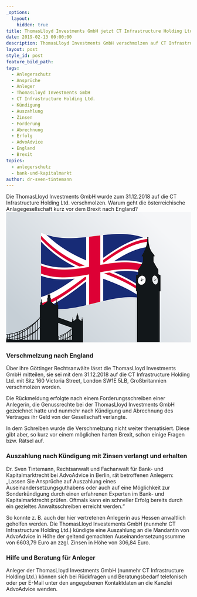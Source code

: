 ```yaml
---
_options:
  layout:
    hidden: true
title: ThomasLloyd Investments GmbH jetzt CT Infrastructure Holding Ltd.?
date: 2019-02-13 00:00:00
description: ThomasLloyd Investments GmbH verschmolzen auf CT Infrastructure Holding Ltd.
layout: post
style_id: post
feature_bild_path:
tags:
  - Anlegerschutz
  - Ansprüche
  - Anleger
  - ThomasLloyd Investments GmbH
  - CT Infrastructure Holding Ltd.
  - Kündigung
  - Auszahlung
  - Zinsen
  - Forderung
  - Abrechnung
  - Erfolg
  - AdvoAdvice
  - England
  - Brexit
topics:
  - anlegerschutz
  - bank-und-kapitalmarkt
author: dr-sven-tintemann
---
```


Die ThomasLloyd Investments GmbH wurde zum 31.12.2018 auf die CT Infrastructure Holding Ltd. verschmolzen. Warum geht die &ouml;sterreichische Anlagegesellschaft kurz vor dem Brexit nach England?![England - Bild Pixabay](/uploads/flag-1177326-640-1.png "Gesellschaft nach England verschmolzen? Warum?")

### **Verschmelzung nach England**

&Uuml;ber ihre G&ouml;ttinger Rechtsanw&auml;lte l&auml;sst die ThomasLloyd Investments GmbH mitteilen, sie sei mit dem 31.12.2018 auf die CT Infrastructure Holding Ltd. mit Sitz 160 Victoria Street, London SW1E 5LB, Gro&szlig;britannien verschmolzen worden.

Die R&uuml;ckmeldung erfolgte nach einem Forderungsschreiben einer Anlegerin, die Genussrechte bei der ThomasLloyd Investments GmbH gezeichnet hatte und nunmehr nach K&uuml;ndigung und Abrechnung des Vertrages ihr Geld von der Gesellschaft verlangte.

In dem Schreiben wurde die Verschmelzung nicht weiter thematisiert. Diese gibt aber, so kurz vor einem m&ouml;glichen harten Brexit, schon einige Fragen bzw. R&auml;tsel auf.

### **Auszahlung nach K&uuml;ndigung mit Zinsen verlangt und erhalten**

Dr. Sven Tintemann, Rechtsanwalt und Fachanwalt f&uuml;r Bank- und Kapitalmarktrecht bei AdvoAdvice in Berlin, r&auml;t betroffenen Anlegern: „Lassen Sie Anspr&uuml;che auf Auszahlung eines Auseinandersetzungsguthabens oder auch auf eine M&ouml;glichkeit zur Sonderk&uuml;ndigung durch einen erfahrenen Experten im Bank- und Kapitalmarktrecht pr&uuml;fen. Oftmals kann ein schneller Erfolg bereits durch ein gezieltes Anwaltsschreiben erreicht werden.“

So konnte z. B. auch der hier vertretenen Anlegerin aus Hessen anwaltlich geholfen werden. Die ThomasLloyd Investements GmbH (nunmehr CT Infrastructure Holding Ltd.) k&uuml;ndigte eine Auszahlung an die Mandantin von AdvoAdvice in H&ouml;he der geltend gemachten Auseinandersetzungssumme von 6603,79 Euro an zzgl. Zinsen in H&ouml;he von 306,84 Euro.

### **Hilfe und Beratung f&uuml;r Anleger**

Anleger der ThomasLloyd Investments GmbH (nunmehr CT Infrastructure Holding Ltd.) k&ouml;nnen sich bei R&uuml;ckfragen und Beratungsbedarf telefonisch oder per E-Mail unter den angegebenen Kontaktdaten an die Kanzlei AdvoAdvice wenden.
